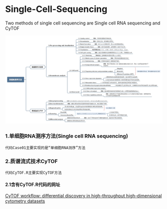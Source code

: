# Single-Cell-Sequencing
Two methods of single cell sequencing are Single cell RNA sequencing and CyTOF
    <div align=center><img src=https://github.com/Ouyang-Dong/Single-Cell-Sequencing/blob/master/images/Scs.jpg/></div>
### 1.单细胞RNA测序方法(Single cell RNA sequencing)
    代码Case01主要实现的是“单细胞RNA测序”方法
 
### 2.质谱流式技术CyTOF
    代码CyTOF.R主要实现CyTOF方法
#### 2.1含有CyTOF.R代码的网址
[CyTOF workflow: differential discovery in high-throughput high-dimensional cytometry datasets](https://www.bioconductor.org/help/course-materials/2017/BioC2017/Day2/Workshops/CyTOF/doc/cytofWorkflow_BioC2017workshop.html#data-description/)
